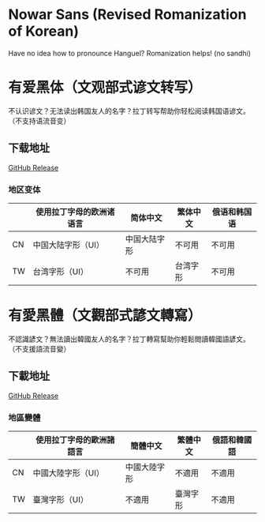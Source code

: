 # Nowar Sans (Revised Romanization of Korean)

Have no idea how to pronounce Hanguel? Romanization helps! (no sandhi)

# 有爱黑体（文观部式谚文转写）

不认识谚文？无法读出韩国友人的名字？拉丁转写帮助你轻松阅读韩国语谚文。（不支持语流音变）

## 下载地址

[GitHub Release](https://github.com/nowar-fonts/Nowar-Sans-RRK/releases)

### 地区变体

|    | 使用拉丁字母的欧洲诸语言 | 简体中文     | 繁体中文 | 俄语和韩国语 |
| -- | ------------------------ | ------------ | -------- | ------------ |
| CN | 中国大陆字形（UI）       | 中国大陆字形 | 不可用   | 不可用       |
| TW | 台湾字形（UI）           | 不可用       | 台湾字形 | 不可用       |

# 有愛黑體（文觀部式諺文轉寫）

不認識諺文？無法讀出韓國友人的名字？拉丁轉寫幫助你輕鬆閲讀韓國語諺文。（不支援語流音變）

## 下載地址

[GitHub Release](https://github.com/nowar-fonts/Nowar-Sans-RRK/releases)

### 地區變體

|    | 使用拉丁字母的歐洲諸語言 | 簡體中文     | 繁體中文 | 俄語和韓國語 |
| -- | ------------------------ | ------------ | -------- | ------------ |
| CN | 中國大陸字形（UI）       | 中國大陸字形 | 不適用   | 不適用       |
| TW | 臺灣字形（UI）           | 不適用       | 臺灣字形 | 不適用       |
